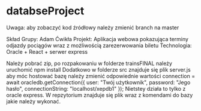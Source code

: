 # databseProject
Uwaga: aby zobaczyć kod źródłowy należy zmienić branch na master

Skład Grupy: Adam Ćwikła
Projekt: Aplikacja webowa pokazująca terminy odjazdy pociągów wraz z możliwością zarezerwowania biletu
Technologia: Oracle + React + serwer express

Należy pobrać zip, po rozpakowaniu w folderze trainsFINAL należy uruchomić npm install
Dodatkowo w folderze src znajduje się plik server.js aby móc hostować bazę należy zmienić odpowiednie wartości 
connection = await oracledb.getConnection({ 
      user: "Twój użytkownik", 
      password: "Jego hasło", 
      connectionString: "localhost/xepdb1" });
      Nietstey działa to tylko z oracle express.
W repzytorium znajduje się plik wraz z komendami do bazy jakie należy wykonać.
